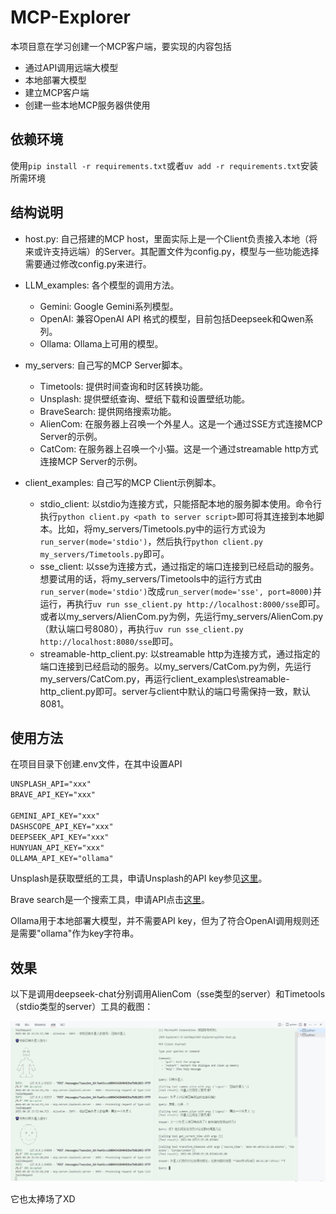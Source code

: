 # MCP-Explorer

本项目意在学习创建一个MCP客户端，要实现的内容包括

- 通过API调用远端大模型
- 本地部署大模型
- 建立MCP客户端
- 创建一些本地MCP服务器供使用

## 依赖环境

使用`pip install -r requirements.txt`或者`uv add -r requirements.txt`安装所需环境

## 结构说明

- host.py: 自己搭建的MCP host，里面实际上是一个Client负责接入本地（将来或许支持远端）的Server。其配置文件为config.py，模型与一些功能选择需要通过修改config.py来进行。

- LLM_examples: 各个模型的调用方法。
  - Gemini: Google Gemini系列模型。
  - OpenAI: 兼容OpenAI API 格式的模型，目前包括Deepseek和Qwen系列。
  - Ollama: Ollama上可用的模型。

- my_servers: 自己写的MCP Server脚本。
  - Timetools: 提供时间查询和时区转换功能。
  - Unsplash: 提供壁纸查询、壁纸下载和设置壁纸功能。
  - BraveSearch: 提供网络搜索功能。
  - AlienCom: 在服务器上召唤一个外星人。这是一个通过SSE方式连接MCP Server的示例。
  - CatCom: 在服务器上召唤一个小猫。这是一个通过streamable http方式连接MCP Server的示例。

- client_examples: 自己写的MCP Client示例脚本。
  - stdio_client: 以stdio为连接方式，只能搭配本地的服务脚本使用。命令行执行`python client.py <path to server script>`即可将其连接到本地脚本。比如，将my_servers/Timetools.py中的运行方式设为`run_server(mode='stdio')`，然后执行`python client.py my_servers/Timetools.py`即可。
  - sse_client: 以sse为连接方式，通过指定的端口连接到已经启动的服务。想要试用的话，将my_servers/Timetools中的运行方式由`run_server(mode='stdio')`改成`run_server(mode='sse', port=8000)`并运行，再执行`uv run sse_client.py http://localhost:8000/sse`即可。或者以my_servers/AlienCom.py为例，先运行my_servers/AlienCom.py（默认端口号8080），再执行`uv run sse_client.py http://localhost:8080/sse`即可。
  - streamable-http_client.py: 以streamable http为连接方式，通过指定的端口连接到已经启动的服务。以my_servers/CatCom.py为例，先运行my_servers/CatCom.py，再运行client_examples\streamable-http_client.py即可。server与client中默认的端口号需保持一致，默认8081。

## 使用方法

在项目目录下创建.env文件，在其中设置API

```txt
UNSPLASH_API="xxx"
BRAVE_API_KEY="xxx"

GEMINI_API_KEY="xxx"
DASHSCOPE_API_KEY="xxx" 
DEEPSEEK_API_KEY="xxx"
HUNYUAN_API_KEY="xxx"
OLLAMA_API_KEY="ollama"
```

Unsplash是获取壁纸的工具，申请Unsplash的API key参见[这里](https://unsplash.com/documentation#getting-started)。

Brave search是一个搜索工具，申请API点击[这里](https://brave.com/search/api/)。

Ollama用于本地部署大模型，并不需要API key，但为了符合OpenAI调用规则还是需要"ollama"作为key字符串。

## 效果

以下是调用deepseek-chat分别调用AlienCom（sse类型的server）和Timetools（stdio类型的server）工具的截图：

![img](./.assert/example.png)

它也太捧场了XD
